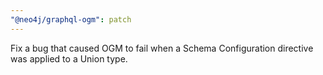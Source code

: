 ```yaml
---
"@neo4j/graphql-ogm": patch
---
```

Fix a bug that caused OGM to fail when a Schema Configuration directive was applied to a Union type.
